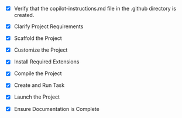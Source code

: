 <!-- Use this file to provide workspace-specific custom instructions to Copilot. For more details, visit https://code.visualstudio.com/docs/copilot/copilot-customization#_use-a-githubcopilotinstructionsmd-file -->

- [x] Verify that the copilot-instructions.md file in the .github directory is created.

- [x] Clarify Project Requirements
<!-- Project requirements clarified: Mobile-responsive music player web app with YouTube search integration, background audio playback, PWA capabilities, and clean UI/UX design -->

- [x] Scaffold the Project
<!-- Vite project scaffolded successfully with TypeScript template -->

- [x] Customize the Project
<!-- Music player application customized with YouTube integration, PWA features, responsive design, and background audio playback -->

- [x] Install Required Extensions
<!-- No additional extensions required for this project -->

- [x] Compile the Project
<!-- Project compiled successfully with TypeScript and Vite build -->

- [x] Create and Run Task
<!-- Development server task created and started successfully -->

- [x] Launch the Project
<!-- Development server launched at http://localhost:5173/ -->

- [x] Ensure Documentation is Complete
<!-- README.md created with comprehensive documentation and copilot-instructions.md updated -->
